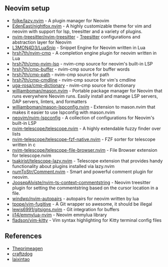 ## Neovim setup

- [folke/lazy.nvim](https://github.com/folke/lazy.nvim) - A plugin manager for Neovim
- [EdenEast/nightfox.nvim](https://github.com/EdenEast/nightfox.nvim) - A highly customizable theme for vim and neovim with support for lsp, treesitter and a variety of plugins.
- [nvim-treesitter/nvim-treesitter](https://github.com/nvim-treesitter/nvim-treesitter) - [Treesitter](https://github.com/tree-sitter/tree-sitter) configurations and abstraction layer for Neovim
- [L3MON4D3/LuaSnip](https://github.com/L3MON4D3/LuaSnip) - Snippet Engine for Neovim written in Lua
- [hrsh7th/nvim-cmp](https://github.com/hrsh7th/nvim-cmp) - A completion engine plugin for neovim written in Lua
- [hrsh7th/cmp-nvim-lsp](https://github.com/hrsh7th/cmp-nvim-lsp) - nvim-cmp source for neovim's built-in LSP
- [hrsh7th/cmp-buffer](https://github.com/hrsh7th/cmp-buffer) - nvim-cmp source for buffer words
- [hrsh7th/cmp-path](https://github.com/hrsh7th/cmp-path) - nvim-cmp source for path
- [hrsh7th/cmp-cmdline](https://github.com/hrsh7th/cmp-cmdline) - nvim-cmp source for vim's cmdline
- [uga-rosa/cmp-dictionary](https://github.com/uga-rosa/cmp-dictionary) - nvim-cmp source for dictionary
- [williamboman/mason.nvim](https://github.com/williamboman/mason.nvim) - Portable package manager for Neovim that runs everywhere Neovim runs. Easily install and manage LSP servers, DAP servers, linters, and formatters
- [williamboman/mason-lspconfig.nvim](https://github.com/williamboman/mason-lspconfig.nvim) - Extension to mason.nvim that makes it easier to use lspconfig with mason.nvim
- [neovim/nvim-lspconfig](https://github.com/neovim/nvim-lspconfig) - A collection of configurations for Neovim's built-in LSP
- [nvim-telescope/telescope.nvim](https://github.com/nvim-telescope/telescope.nvim) - A highly extendable fuzzy finder over lists
- [nvim-telescope/telescope-fzf-native.nvim](https://github.com/nvim-telescope/telescope-fzf-native.nvim) - FZF sorter for telescope written in c
- [nvim-telescope/telescope-file-browser.nvim](https://github.com/nvim-telescope/telescope-file-browser.nvim) - File Browser extension for telescope.nvim
- [tsakirist/telescope-lazy.nvim](https://github.com/tsakirist/telescope-lazy.nvim) - Telescope extension that provides handy functionality about plugins installed via lazy.nvim
- [numToStr/Comment.nvim](https://github.com/numToStr/Comment.nvim) - Smart and powerful comment plugin for neovim.
- [JoosepAlviste/nvim-ts-context-commentstring](https://github.com/JoosepAlviste/nvim-ts-context-commentstring) - Neovim treesitter plugin for setting the commentstring based on the cursor location in a file.
- [windwp/nvim-autopairs](https://github.com/windwp/nvim-autopairs) - autopairs for neovim written by lua
- [tpope/vim-fugitive](https://github.com/tpope/vim-fugitive) - A Git wrapper so awesome, it should be illegal
- [lewis6991/gitsigns.nvim](https://github.com/lewis6991/gitsigns.nvim) - Git integration for buffers
- [ii14/emmylua-nvim](https://github.com/ii14/emmylua-nvim) - Neovim emmylua library
- [fladson/vim-kitty](https://github.com/fladson/vim-kitty) - Vim syntax highlighting for Kitty terminal config files

## References

- [Theprimeagen](https://github.com/ThePrimeagen/.dotfiles)
- [craftzdog](https://github.com/craftzdog/dotfiles-public)
- [laixintao](https://github.com/laixintao/myrc)